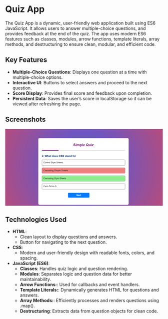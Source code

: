 # Quiz App 

The Quiz App is a dynamic, user-friendly web application built using ES6 JavaScript. It allows users to answer multiple-choice questions, and provides feedback at the end of the quiz. The app uses modern ES6 features such as classes, modules, arrow functions, template literals, array methods, and destructuring to ensure clean, modular, and efficient code.

## Key Features

- **Multiple-Choice Questions**: Displays one question at a time with multiple-choice options.
- **Interactive UI**: Buttons to select answers and proceed to the next question.
- **Score Display**: Provides final score and feedback upon completion.
- **Persistent Data**: Saves the user’s score in localStorage so it can be viewed after refreshing the page.

## Screenshots

![Quiz App Screenshot](Image/Capture.PNG)

## Technologies Used

- **HTML**:
  - Clean layout to display questions and answers.
  - Button for navigating to the next question.
- **CSS**:
  - Modern and user-friendly design with readable fonts, colors, and spacing.
- **JavaScript (ES6)**:
  - **Classes**: Handles quiz logic and question rendering.
  - **Modules**: Separates logic and question data for better maintainability.
  - **Arrow Functions:**: Used for callbacks and event handlers.
  - **Template Literals:**: Dynamically generates HTML for questions and answers.
  - **Array Methods:**: Efficiently processes and renders questions using .map().
  - **Destructuring**: Extracts data from question objects for clean code.
